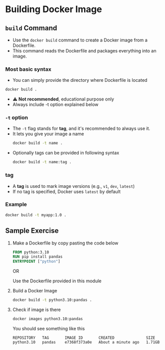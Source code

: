 # Building Docker Image

## `build` Command

- Use the `docker build` command to create a Docker image from a Dockerfile.
- This command reads the Dockerfile and packages everything into an image.

### Most basic syntax

- You can simply provide the directory where Dockerfile is located

```bash
docker build .
```
- ⚠️ **Not recommended**, educational purpose only
- Always include -t option explained below


### `-t` option

- The `-t` flag stands for **tag**, and it's recommended to always use it.
- It lets you give your image a name
    ```bash
    docker build -t name .
    ```
- Optionally tags can be provided in following syntax
    ```bash
    docker build -t name:tag .
    ```

### tag

- A **tag** is used to mark image versions (e.g., `v1`, `dev`, `latest`)
- If no tag is specified, Docker uses `latest` by default

### Example

```bash
docker build -t myapp:1.0 .
```

## Sample Exercise
1. 
    Make a Dockerfile by copy pasting the code below
    ```dockerfile
    FROM python:3.10
    RUN pip install pandas
    ENTRYPOINT ["python"]
    ```

    OR

    Use the Dockerfile provided in this module


2. Build a Docker Image 
    ```bash
    docker build -t python3.10:pandas .
    ```

3. Check if image is there
    ```bash
    docker images python3.10:pandas
    ```
    You should see something like this
    ```
    REPOSITORY   TAG       IMAGE ID       CREATED              SIZE
    python3.10   pandas    e7368f373a0e   About a minute ago   1.71GB
    ```
